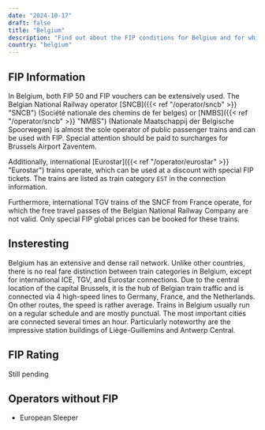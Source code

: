 ```yaml
---
date: "2024-10-17"
draft: false
title: "Belgium"
description: "Find out about the FIP conditions for Belgium and for which operators you can benefit from discounts."
country: "belgium"
---
```


## FIP Information

In Belgium, both FIP 50 and FIP vouchers can be extensively used. The Belgian National Railway operator [SNCB]({{< ref "/operator/sncb" >}} "SNCB") (Société nationale des chemins de fer belges) or [NMBS]({{< ref "/operator/sncb" >}} "NMBS") (Nationale Maatschappij der Belgische Spoorwegen) is almost the sole operator of public passenger trains and can be used with FIP. Special attention should be paid to surcharges for Brussels Airport Zaventem.

Additionally, international [Eurostar]({{< ref "/operator/eurostar" >}} "Eurostar") trains operate, which can be used at a discount with special FIP tickets. The trains are listed as train category `EST` in the connection information.

Furthermore, international TGV trains of the SNCF from France operate, for which the free travel passes of the Belgian National Railway Company are not valid. Only special FIP global prices can be booked for these trains.

## Insteresting

Belgium has an extensive and dense rail network. Unlike other countries, there is no real fare distinction between train categories in Belgium, except for international ICE, TGV, and Eurostar connections. Due to the central location of the capital Brussels, it is the hub of Belgian train traffic and is connected via 4 high-speed lines to Germany, France, and the Netherlands. On other routes, the speed is rather average. Trains in Belgium usually run on a regular schedule and are mostly punctual. The most important cities are connected several times an hour. Particularly noteworthy are the impressive station buildings of Liège-Guillemins and Antwerp Central.

## FIP Rating

Still pending

## Operators without FIP

- European Sleeper
